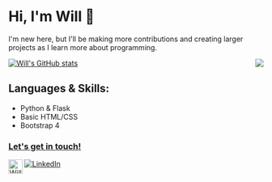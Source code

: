 <h1>Hi, I'm Will 👋 </h1>
<p>I'm new here, but I'll be making more contributions and creating larger projects as I learn more about programming.</p>

<!-- Github ReadMe Stats – https://github.com/anuraghazra/github-readme-stats -->
<img align="right" src="https://github-readme-stats.vercel.app/api/top-langs/?username=willtholke&layout=compact&hide_border=true&card_width=250&bg_color=0D1117&title_color=80A0C0&text_color=FFFFFF&icon_color=87BFCF">

[![Will's GitHub stats](https://github-readme-stats.vercel.app/api?username=willtholke&hide_border=True&bg_color=0D1117&hide=prs,issues&show_icons=true&theme=nord)](https://github.com/willtholke/github-readme-stats)

<h2>Languages & Skills:</h2>
  <ul>
      <li>Python & Flask</li>
      <li>Basic HTML/CSS</li>
      <li>Bootstrap 4</li>
   </ul>

<h3><a href="mailto:tholkewilliam@fhda.com?subject=Reaching Out From GitHub">Let's get in touch!</h3>
<a href="https://www.linkedin.com/in/williametholke" target="_blank"><img alt="LinkedIn" src="https://img.shields.io/badge/linkedin-%230077B5.svg?&style=for-the-badge&logo=linkedin&logoColor=white"> <a href="https://open.spotify.com/user/skate.will"> <img align="left" alt="Will's Spotify" width="28px" src="https://raw.githubusercontent.com/peterthehan/peterthehan/master/assets/spotify.svg" /> </a>
